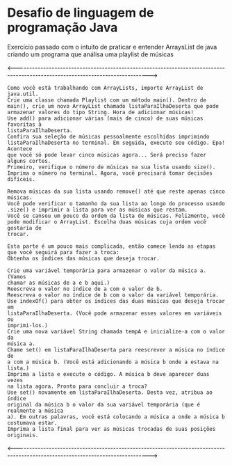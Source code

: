 # Desafio de linguagem de programação Java

Exercício passado com o intuito de praticar e entender ArraysList de java criando um programa que análisa uma playlist de músicas


<------------------------------------------------------------------------------------------------------------------------------>
```
Como você está trabalhando com ArrayLists, importe ArrayList de java.util.
Crie uma classe chamada Playlist com um método main(). Dentro de
main(), crie um novo ArrayList chamado listaParaIlhaDeserta que pode
armazenar valores do tipo String. Hora de adicionar músicas!
Use add() para adicionar várias (mais de cinco) de suas músicas favoritas à
listaParaIlhaDeserta.
Confira sua seleção de músicas pessoalmente escolhidas imprimindo
listaParaIlhaDeserta no terminal. Em seguida, execute seu código. Epa! Acontece
que você só pode levar cinco músicas agora... Será preciso fazer alguns cortes.
Primeiro, verifique o número de músicas na sua lista usando size().
Imprima o número no terminal. Agora, você precisará tomar decisões difíceis.

Remova músicas da sua lista usando remove() até que reste apenas cinco
músicas.
Você pode verificar o tamanho da sua lista ao longo do processo usando
.size() e imprimir a lista para ver as músicas que restam.
Você se cansou um pouco da ordem da lista de músicas. Felizmente, você
pode modificar o ArrayList. Escolha duas músicas cuja ordem você gostaria de
trocar.

Esta parte é um pouco mais complicada, então comece lendo as etapas
que você seguirá para fazer a troca:
Obtenha os índices das músicas que deseja trocar.

Crie uma variável temporária para armazenar o valor da música a. (Vamos
chamar as músicas de a e b aqui.)
Reescreva o valor no índice de a com o valor de b.
Reescreva o valor no índice de b com o valor da variável temporária.
Use indexOf() para obter os índices das duas músicas que deseja trocar em
listaParaIlhaDeserta. (Você pode armazenar esses valores em variáveis ou
imprimi-los.)
Crie uma nova variável String chamada tempA e inicialize-a com o valor da
música a.
Chame set() em listaParaIlhaDeserta para reescrever a música no índice de
a com a música b. (Você está adicionando a música b onde a estava na lista.)
Imprima a lista e execute o código. A música b deve aparecer duas vezes
na lista agora. Pronto para concluir a troca?
Use set() novamente em listaParaIlhaDeserta. Desta vez, atribua ao índice
original da música b o valor da sua variável temporária (que é realmente a música
a). Em outras palavras, você está colocando a música a onde a música b
costumava estar.
Imprima a lista final para ver as músicas trocadas de suas posições
originais.
```

<------------------------------------------------------------------------------------------------------------------------------>

